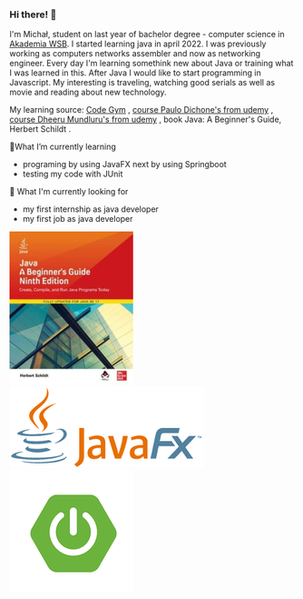 ### Hi there! 👋

I'm Michał, student on last year of bachelor degree - computer science in <a href="https://wsb.edu.pl/uczelnia/aktualnosci/akademia-wsb-na-podium-rankingu-szkol-wyzszych-perspektywy-2022.html"> Akademia WSB</a>. I started learning java in april 2022. I was previously working as computers networks assembler and now as networking engineer. Every day I'm learning somethink new about Java or training what I was learned in this. After Java I would like to start programming in Javascript. My interesting is traveling, watching good serials as well as movie and reading about new technology.

My learning source: <a href="https://codegym.cc/en"> Code Gym</a> , <a href="https://www.udemy.com/course/the-complete-java-9-masterclass-beginner-to-expert/"> course Paulo Dichone's from udemy</a> , <a href="https://www.udemy.com/course/java-in-depth-become-a-complete-java-engineer/"> course Dheeru Mundluru's from udemy</a> , book Java: A Beginner's Guide, Herbert Schildt .

🌱What I’m currently learning

- programing by using JavaFX next by using Springboot
- testing my code with JUnit

🔭 What I'm currently looking for

- my first internship as java developer
- my first job as java developer

<img src="java-a-beginners-guide-ninth-edition-b-iext116283405.jpg" alt=""> <img src="JavaFX_Logonowe.png" alt=""> <img src="spring2nowy2.png" alt="">

<!--
**MichalFrancuz/MichalFrancuz** is a ✨ _special_ ✨ repository because its `README.md` (this file) appears on your GitHub profile.

Here are some ideas to get you started:

- 🔭 I’m currently working on ...
- 🌱 I’m currently learning ...
- 👯 I’m looking to collaborate on ...
- 🤔 I’m looking for help with ...
- 💬 Ask me about ...
- 📫 How to reach me: ...
- 😄 Pronouns: ...
- ⚡ Fun fact: ...
-->
